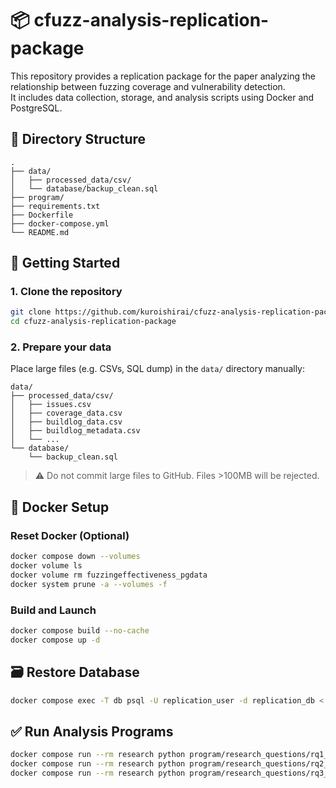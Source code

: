 # 📦 cfuzz-analysis-replication-package

This repository provides a replication package for the paper analyzing the relationship between fuzzing coverage and vulnerability detection.  
It includes data collection, storage, and analysis scripts using Docker and PostgreSQL.

## 📁 Directory Structure

```
.
├── data/
│   ├── processed_data/csv/
│   └── database/backup_clean.sql
├── program/
├── requirements.txt
├── Dockerfile
├── docker-compose.yml
└── README.md
```

## 🚀 Getting Started

### 1. Clone the repository

```bash
git clone https://github.com/kuroishirai/cfuzz-analysis-replication-package.git
cd cfuzz-analysis-replication-package
```

### 2. Prepare your data

Place large files (e.g. CSVs, SQL dump) in the `data/` directory manually:

```
data/
├── processed_data/csv/
│   ├── issues.csv
│   ├── coverage_data.csv
│   ├── buildlog_data.csv
│   ├── buildlog_metadata.csv
│   └── ...
└── database/
    └── backup_clean.sql
```

> ⚠️ Do not commit large files to GitHub. Files >100MB will be rejected.

## 🐳 Docker Setup

### Reset Docker (Optional)

```bash
docker compose down --volumes
docker volume ls
docker volume rm fuzzingeffectiveness_pgdata
docker system prune -a --volumes -f
```

### Build and Launch

```bash
docker compose build --no-cache
docker compose up -d
```

## 🗃️ Restore Database

```bash
docker compose exec -T db psql -U replication_user -d replication_db < data/database/backup_clean.sql
```

## ✅ Run Analysis Programs

```bash
docker compose run --rm research python program/research_questions/rq1_detection_rate.py
docker compose run --rm research python program/research_questions/rq2_coverage_count.py
docker compose run --rm research python program/research_questions/rq3_diff_coverage_at_detection.py
```
